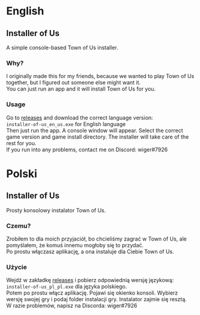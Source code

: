 # English
## Installer of Us
A simple console-based Town of Us installer.
### Why?
I originally made this for my friends, because we wanted to play Town of Us together, but I figured out someone else might want it.\
You can just run an app and it will install Town of Us for you.
### Usage
Go to [releases](https://github.com/wiger3/installer-of-us/releases "releases") and download the correct language version:\
`installer-of-us_en_us.exe` for English language\
Then just run the app. A console window will appear. Select the correct game version and game install directory. The installer will take care of the rest for you.\
If you run into any problems, contact me on Discord: wiger#7926
# Polski
## Installer of Us
Prosty konsolowy instalator Town of Us.
### Czemu?
Zrobiłem to dla moich przyjaciół, bo chcieliśmy zagrać w Town of Us, ale pomyślałem, że komuś innemu mogłoby się to przydać.\
Po prostu włączasz aplikację, a ona instaluje dla Ciebie Town of Us.
### Użycie
Wejdź w zakładkę [releases](https://github.com/wiger3/installer-of-us/releases "releases") i pobierz odpowiednią wersję językową:\
`installer-of-us_pl_pl.exe` dla języka polskiego.\
Potem po prostu włącz aplikację. Pojawi się okienko konsoli. Wybierz wersję swojej gry i podaj folder instalacji gry. Instalator zajmie się resztą.\
W razie problemów, napisz na Discorda: wiger#7926
